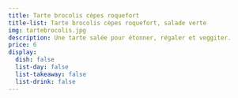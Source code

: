 ```yaml
---
title: Tarte brocolis cèpes roquefort
title-list: Tarte brocolis cèpes roquefort, salade verte
img: tartebrocolis.jpg
description: Une tarte salée pour étonner, régaler et veggiter.
price: 6
display:
  dish: false
  list-day: false
  list-takeaway: false
  list-drink: false
---
```

